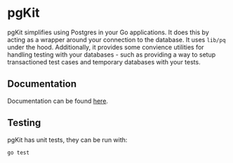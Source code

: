 # pgKit

pgKit simplifies using Postgres in your Go applications. It does this by acting
as a wrapper around your connection to the database. It uses `lib/pq` under the
hood. Additionally, it provides some convience utilities for handling testing
with your databases - such as providing a way to setup transactioned test cases
and temporary databases with your tests.

## Documentation
Documentation can be found [here](https://pkg.go.dev/github.com/JordanOcokoljic/pgkit).

## Testing
pgKit has unit tests, they can be run with:
``` bash
go test
```
